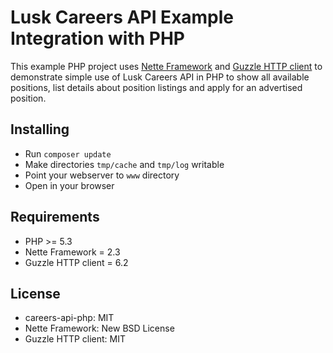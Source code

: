 # Lusk Careers API Example Integration with PHP

This example PHP project uses [Nette Framework](http://nette.org/) and 
[Guzzle HTTP client](http://docs.guzzlephp.org/en/latest/) to demonstrate
simple use of Lusk Careers API in PHP to show all available positions,
list details about position listings and apply for an advertised position.

Installing
----------

 - Run `composer update`
 - Make directories `tmp/cache` and `tmp/log` writable
 - Point your webserver to `www` directory
 - Open in your browser

Requirements
------------
- PHP >= 5.3
- Nette Framework = 2.3
- Guzzle HTTP client = 6.2

License
-------
- careers-api-php: MIT
- Nette Framework: New BSD License
- Guzzle HTTP client: MIT
